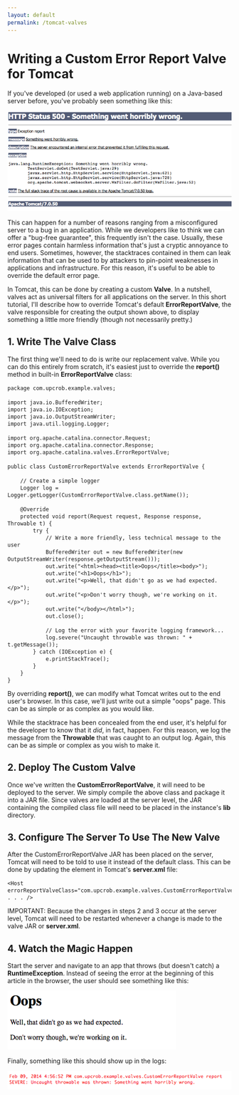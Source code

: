 ```yaml
---
layout: default
permalink: /tomcat-valves
---
```


# Writing a Custom Error Report Valve for Tomcat

<!-- 2/15/2014 -->

If you've developed (or used a web application running) on a Java-based server before, you've probably seen something like this:

![Error Page](images/tomcat-valves/default-output.png)

This can happen for a number of reasons ranging from a misconfigured server to a bug in an application.  While we developers like to think we can offer a "bug-free guarantee", this frequently isn't the case.  Usually, these error pages contain harmless information that's just a cryptic annoyance to end users.  Sometimes, however, the stacktraces contained in them can leak information that can be used to by attackers to pin-point weaknesses in applications and infrastructure.  For this reason, it's useful to be able to override the default error page.  

In Tomcat, this can be done by creating a custom **Valve**.  In a nutshell, valves act as universal filters for all applications on the server.  In this short tutorial, I'll describe how to override Tomcat's default **ErrorReportValve**, the valve responsible for creating the output shown above, to display something a little more friendly (though not necessarily pretty.)

## 1. Write The Valve Class

The first thing we'll need to do is write our replacement valve.  While you can do this entirely from scratch, it's easiest just to override the **report()** method in built-in **ErrorReportValve** class:

	package com.upcrob.example.valves;

	import java.io.BufferedWriter;
	import java.io.IOException;
	import java.io.OutputStreamWriter;
	import java.util.logging.Logger;
	
	import org.apache.catalina.connector.Request;
	import org.apache.catalina.connector.Response;
	import org.apache.catalina.valves.ErrorReportValve;
	
	public class CustomErrorReportValve extends ErrorReportValve {
	
		// Create a simple logger
		Logger log = Logger.getLogger(CustomErrorReportValve.class.getName());
		
		@Override
		protected void report(Request request, Response response, Throwable t) {
			try {
				// Write a more friendly, less technical message to the user
				BufferedWriter out = new BufferedWriter(new OutputStreamWriter(response.getOutputStream()));
				out.write("<html><head><title>Oops</title><body>");
				out.write("<h1>Oops</h1>");
				out.write("<p>Well, that didn't go as we had expected.</p>");
				out.write("<p>Don't worry though, we're working on it.</p>");
				out.write("</body></html>");
				out.close();
				
				// Log the error with your favorite logging framework...
				log.severe("Uncaught throwable was thrown: " + t.getMessage());
			} catch (IOException e) {
				e.printStackTrace();
			}
		}
	}

By overriding **report()**, we can modify what Tomcat writes out to the end user's browser.  In this case, we'll just write out a simple "oops" page.  This can be as simple or as complex as you would like.

While the stacktrace has been concealed from the end user, it's helpful for the developer to know that it *did*, in fact, happen.  For this reason, we log the message from the **Throwable** that was caught to an output log.  Again, this can be as simple or complex as you wish to make it.

## 2. Deploy The Custom Valve

Once we've written the **CustomErrorReportValve**, it will need to be deployed to the server.  We simply compile the above class and package it into a JAR file.  Since valves are loaded at the server level, the JAR containing the compiled class file will need to be placed in the instance's **lib** directory.

## 3. Configure The Server To Use The New Valve

After the CustomErrorReportValve JAR has been placed on the server, Tomcat will need to be told to use it instead of the default class.  This can be done by updating the **<Host>** element in Tomcat's **server.xml** file:

	<Host errorReportValveClass="com.upcrob.example.valves.CustomErrorReportValve" . . . />
	
IMPORTANT: Because the changes in steps 2 and 3 occur at the server level, Tomcat will need to be restarted whenever a change is made to the valve JAR or **server.xml**.
	
## 4. Watch the Magic Happen

Start the server and navigate to an app that throws (but doesn't catch) a **RuntimeException**.  Instead of seeing the error at the beginning of this article in the browser, the user should see something like this:

![Friendly Page](images/tomcat-valves/nice-output.png)

Finally, something like this should show up in the logs:

![Log Output](images/tomcat-valves/log-message.png)
